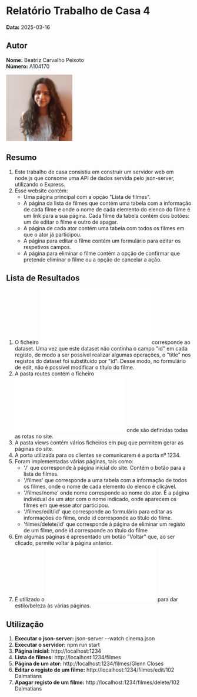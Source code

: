 # Relatório Trabalho de Casa 4

**Data:** 2025-03-16

## Autor

**Nome:** Beatriz Carvalho Peixoto  
**Número:** A104170  

![Fotografia de identificação](../foto_identificacao.png)

## Resumo
1. Este trabalho de casa consistiu em construir um servidor web em node.js que consome uma API de dados servida pelo json-server, utilizando o Express.
2. Esse website contém:
    - Uma página principal com a opção "Lista de filmes".
    - A página da lista de filmes que contém uma tabela com a informação de cada filme e onde o nome de cada elemento do elenco do filme é um link para a sua página. Cada filme da tabela contém dois botões: um de editar o filme e outro de apagar.
    - A página de cada ator contém uma tabela com todos os filmes em que o ator já participou.
    - A página para editar o filme contém um formulário para editar os respetivos campos.
    - A página para eliminar o filme contém a opção de confirmar que pretende eliminar o filme ou a opção de cancelar a ação.

## Lista de Resultados
1. O ficheiro ![cinema.json](cinema/cinema.json) corresponde ao dataset. Uma vez que este dataset não continha o campo "id" em cada registo, 
de modo a ser possível realizar algumas operações, o "title" nos registos do dataset foi substituído por "id". Desse modo, no formulário de edit, não é possível modificar o título do filme.
2. A pasta routes contém o ficheiro ![index.js](cinema/routes/index.js) onde são definidas todas as rotas no site.
3. A pasta views contém vários ficheiros em pug que permitem gerar as páginas do site.
4. A porta utilizada para os clientes se comunicarem é a porta nº 1234. 
5. Foram implementadas várias páginas, tais como:
    - '/' que corresponde à página inicial do site. Contém o botão para a lista de filmes.
    - '/filmes' que corresponde a uma tabela com a informação de todos os filmes, onde o nome de cada elemento do elenco é clicável.
    - '/filmes/nome' onde nome corresponde ao nome do ator. É a página individual de um ator com o nome indicado, onde aparecem os filmes em que esse ator participou.
    - '/filmes/edit/id' que corresponde ao formulário para editar as informações do filme, onde id corresponde ao título do filme.
    - 'filmes/delete/id' que corresponde à página de eliminar um registo de um filme, onde id corresponde ao título do filme
6. Em algumas páginas é apresentado um botão "Voltar" que, ao ser clicado, permite voltar à página anterior.
7. É utilizado o ![w3.css](cinema/public/stylesheets/w3.css) para dar estilo/beleza às várias páginas.


## Utilização
1. **Executar o json-server:** json-server --watch cinema.json
2. **Executar o servidor:** npm run start
3. **Página inicial:** http://localhost:1234
4. **Lista de filmes:** http://localhost:1234/filmes
5. **Página de um ator:** http://localhost:1234/filmes/Glenn Closes
6. **Editar o registo de um filme:** http://localhost:1234/filmes/edit/102 Dalmatians
7. **Apagar registo de um filme:** http://localhost:1234/filmes/delete/102 Dalmatians
